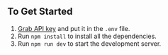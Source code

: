 ## To Get Started

1. [Grab API key](https://www.hyperdx.io/team) and put it in the `.env` file.
2. Run `npm install` to install all the dependencies.
3. Run `npm run dev` to start the development server.
